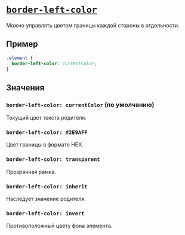 # [`border-left-color`](../index.md)

Можно управлять цветом границы каждой стороны в отдельности.

## Пример

```css
.element {
  border-left-color: currentColor;
}
```

## Значения

### `border-left-color: currentColor` (по умолчанию)

Текущий цвет текста родителя.

### `border-left-color: #2E9AFF`

Цвет границы в формате HEX.

### `border-left-color: transparent`

Прозрачная рамка.

### `border-left-color: inherit`

Наследует значение родителя.

### `border-left-color: invert`

Противоположный цвету фона элемента.
